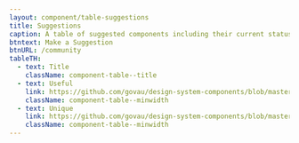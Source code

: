 ```yaml
---
layout: component/table-suggestions
title: Suggestions
caption: A table of suggested components including their current status.
btntext: Make a Suggestion
btnURL: /community
tableTH:
  - text: Title
    className: component-table--title
  - text: Useful
    link: https://github.com/govau/design-system-components/blob/master/CONTRIBUTING.md#useful
    className: component-table--minwidth
  - text: Unique
    link: https://github.com/govau/design-system-components/blob/master/CONTRIBUTING.md#unique
    className: component-table--minwidth
---
```

